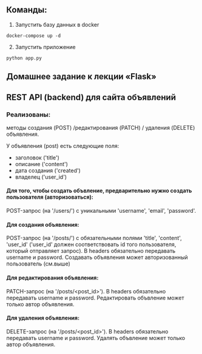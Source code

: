 ## Команды:

1. Запустить базу данных в docker
```
docker-compose up -d
```
2. Запустить приложение
```
python app.py
```

## Домашнее задание к лекции «Flask»
## REST API (backend) для сайта объявлений

### Реализованы:

методы создания (POST) /редактирования (PATCH) / удаления (DELETE) объявления.    

У объявления (post) есть следующие поля: 
- заголовок ('title')
- описание ('content')
- дата создания ('created')
- владелец ('user_id')

#### Для того, чтобы создать объвление, предварительно нужно создать пользователя (авторизоваться):
POST-запрос (на '/users/') с уникальными 'username', 'email', 'password'.

#### Для создания объявления:
POST-запрос (на '/posts/') с обязательными полями 'title', 'content', 'user_id' 
('user_id' должен соответствовать id того пользователя, который отправляет запрос).
В headers обязательно передавать username и password.
Создавать объявления может авторизованный пользователь (см.выше)

#### Для редактирования объявления:
PATCH-запрос (на '/posts/<post_id>').
В headers обязательно передавать username и password.
Редактировать объвление может только автор объявления.

#### Для удаления объявления:
DELETE-запрос (на '/posts/<post_id>').
В headers обязательно передавать username и password.
Удалять объвление может только автор объявления.